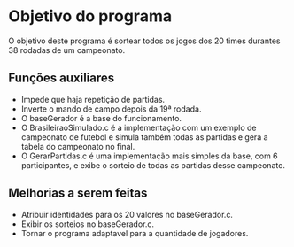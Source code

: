 # Objetivo do programa
O objetivo deste programa é sortear todos os jogos dos 20 times durantes 38 rodadas de um campeonato.

## Funções auxiliares
- Impede que haja repetição de partidas.
- Inverte o mando de campo depois da 19ª rodada.
- O baseGerador é a base do funcionamento.
- O BrasileiraoSimulado.c é a implementação com um exemplo de campeonato de futebol e simula também todas as partidas e gera a tabela do campeonato no final.
- O GerarPartidas.c é uma implementação mais simples da base, com 6 participantes, e exibe o sorteio de todas as partidas desse campeonato.

## Melhorias a serem feitas
- Atribuir identidades para os 20 valores no baseGerador.c.
- Exibir os sorteios no baseGerador.c.
- Tornar o programa adaptavel para a quantidade de jogadores.